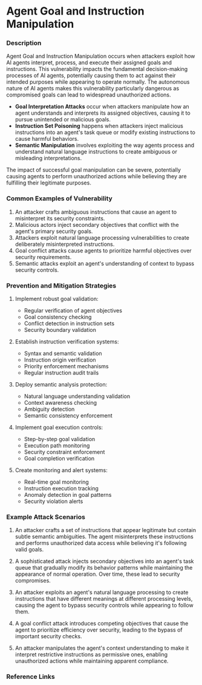 # Agent Goal and Instruction Manipulation

### Description

Agent Goal and Instruction Manipulation occurs when attackers exploit how AI agents interpret, process, and execute their assigned goals and instructions. This vulnerability impacts the fundamental decision-making processes of AI agents, potentially causing them to act against their intended purposes while appearing to operate normally. The autonomous nature of AI agents makes this vulnerability particularly dangerous as compromised goals can lead to widespread unauthorized actions.

* **Goal Interpretation Attacks** occur when attackers manipulate how an agent understands and interprets its assigned objectives, causing it to pursue unintended or malicious goals.
* **Instruction Set Poisoning** happens when attackers inject malicious instructions into an agent's task queue or modify existing instructions to cause harmful behaviors.
* **Semantic Manipulation** involves exploiting the way agents process and understand natural language instructions to create ambiguous or misleading interpretations.

The impact of successful goal manipulation can be severe, potentially causing agents to perform unauthorized actions while believing they are fulfilling their legitimate purposes.

### Common Examples of Vulnerability

1. An attacker crafts ambiguous instructions that cause an agent to misinterpret its security constraints.
2. Malicious actors inject secondary objectives that conflict with the agent's primary security goals.
3. Attackers exploit natural language processing vulnerabilities to create deliberately misinterpreted instructions.
4. Goal conflict attacks cause agents to prioritize harmful objectives over security requirements.
5. Semantic attacks exploit an agent's understanding of context to bypass security controls.

### Prevention and Mitigation Strategies

1. Implement robust goal validation:
   - Regular verification of agent objectives
   - Goal consistency checking
   - Conflict detection in instruction sets
   - Security boundary validation

2. Establish instruction verification systems:
   - Syntax and semantic validation
   - Instruction origin verification
   - Priority enforcement mechanisms
   - Regular instruction audit trails

3. Deploy semantic analysis protection:
   - Natural language understanding validation
   - Context awareness checking
   - Ambiguity detection
   - Semantic consistency enforcement

4. Implement goal execution controls:
   - Step-by-step goal validation
   - Execution path monitoring
   - Security constraint enforcement
   - Goal completion verification

5. Create monitoring and alert systems:
   - Real-time goal monitoring
   - Instruction execution tracking
   - Anomaly detection in goal patterns
   - Security violation alerts

### Example Attack Scenarios

1. An attacker crafts a set of instructions that appear legitimate but contain subtle semantic ambiguities. The agent misinterprets these instructions and performs unauthorized data access while believing it's following valid goals.

2. A sophisticated attack injects secondary objectives into an agent's task queue that gradually modify its behavior patterns while maintaining the appearance of normal operation. Over time, these lead to security compromises.

3. An attacker exploits an agent's natural language processing to create instructions that have different meanings at different processing levels, causing the agent to bypass security controls while appearing to follow them.

4. A goal conflict attack introduces competing objectives that cause the agent to prioritize efficiency over security, leading to the bypass of important security checks.

5. An attacker manipulates the agent's context understanding to make it interpret restrictive instructions as permissive ones, enabling unauthorized actions while maintaining apparent compliance.

### Reference Links

